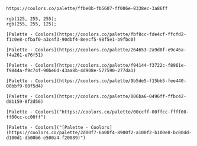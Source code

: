 

```palette
https://coolors.co/palette/ffbe0b-fb5607-ff006e-8338ec-3a86ff
```

```palette
rgb(125, 255, 255);
rgb(255, 255, 125);
```



```palette
[Palette - Coolors](https://coolors.co/palette/fbf8cc-fde4cf-ffcfd2-f1c0e8-cfbaf0-a3c4f3-90dbf4-8eecf5-98f5e1-b9fbc0)
```



```palette
[Palette - Coolors](https://coolors.co/palette/264653-2a9d8f-e9c46a-f4a261-e76f51)
```


```palette
[Palette - Coolors](https://coolors.co/palette/f94144-f3722c-f8961e-f9844a-f9c74f-90be6d-43aa8b-4d908e-577590-277da1)
```


```palette
[Palette - Coolors](https://coolors.co/palette/9b5de5-f15bb5-fee440-00bbf9-00f5d4)
```


```palette
[Palette - Coolors](https://coolors.co/palette/006ba6-0496ff-ffbc42-d81159-8f2d56)
```


```palette
[Palette - Coolors]("https://coolors.co/palette/00ccff-00ffcc-ffff00-ff00cc-cc00ff")
```

```palette
[Palette - Coolors]("[Palette - Coolors](https://coolors.co/palette/2d00f7-6a00f4-8900f2-a100f2-b100e8-bc00dd-d100d1-db00b6-e500a4-f20089)")
```
